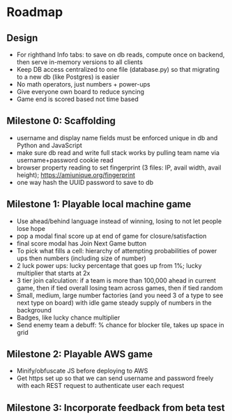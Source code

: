 # Roadmap

## Design

- For righthand Info tabs: to save on db reads, compute once on backend, then serve in-memory versions to all clients
- Keep DB access centralized to one file (database.py) so that migrating to a new db (like Postgres) is easier
- No math operators, just numbers + power-ups
- Give everyone own board to reduce syncing
- Game end is scored based not time based

## Milestone 0: Scaffolding

- username and display name fields must be enforced unique in db and Python and JavaScript
- make sure db read and write full stack works by pulling team name via username+password cookie read
- browser property reading to set fingerprint (3 files: IP, avail width, avail height); https://amiunique.org/fingerprint
- one way hash the UUID password to save to db

## Milestone 1: Playable local machine game 

- Use ahead/behind language instead of winning, losing to not let people lose hope
- pop a modal final score up at end of game for closure/satisfaction
- final score modal has Join Next Game button
- To pick what fills a cell: hierarchy of attempting probabilities of power ups then numbers (including size of number)
- 2 luck power ups: lucky percentage that goes up from 1%; lucky multiplier that starts at 2x
- 3 tier join calculation: if a team is more than 100,000 ahead in current game, then if tied overall losing team across games, then if tied random
- Small, medium, large number factories (and you need 3 of a type to see next type on board) with idle game steady supply of numbers in the background
- Badges, like lucky chance multiplier
- Send enemy team a debuff: % chance for blocker tile, takes up space in grid

## Milestone 2: Playable AWS game

- Minify/obfuscate JS before deploying to AWS
- Get https set up so that we can send username and password freely with each REST request to authenticate user each request

## Milestone 3: Incorporate feedback from beta test

